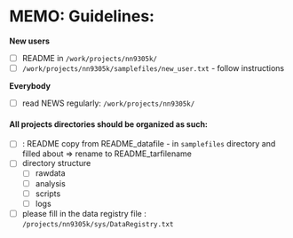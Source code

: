 # MEMO: Guidelines:


**New users**
- [ ] README in `/work/projects/nn9305k/`
- [ ] `/work/projects/nn9305k/samplefiles/new_user.txt` - follow instructions

**Everybody**
- [ ] read NEWS regularly: `/work/projects/nn9305k/`

#### All **projects directories** should be organized as such:

- [ ] : README copy from README_datafile - in `samplefiles` directory and filled about => rename to README_tarfilename
- [ ] directory structure
  - [ ] rawdata
  - [ ] analysis
  - [ ] scripts
  - [ ] logs
- [ ] please fill in the data registry file : `/projects/nn9305k/sys/DataRegistry.txt`
